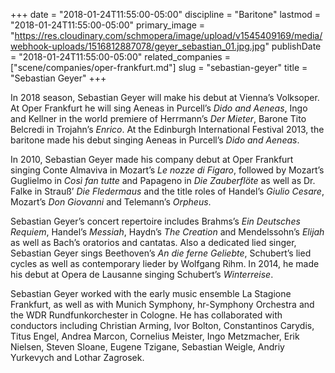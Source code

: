 +++
date = "2018-01-24T11:55:00-05:00"
discipline = "Baritone"
lastmod = "2018-01-24T11:55:00-05:00"
primary_image = "https://res.cloudinary.com/schmopera/image/upload/v1545409169/media/webhook-uploads/1516812887078/geyer_sebastian_01.jpg.jpg"
publishDate = "2018-01-24T11:55:00-05:00"
related_companies = ["scene/companies/oper-frankfurt.md"]
slug = "sebastian-geyer"
title = "Sebastian Geyer"
+++

In 2018 season, Sebastian Geyer will make his debut at Vienna’s Volksoper. At Oper Frankfurt he will sing Aeneas in Purcell’s *Dido and Aeneas*, Ingo and Kellner in the world premiere of Herrmann’s *Der Mieter*, Barone Tito Belcredi in Trojahn’s *Enrico*. At the Edinburgh International Festival 2013, the baritone made his debut singing Aeneas in Purcell’s *Dido and Aeneas*.

In 2010, Sebastian Geyer made his company debut at Oper Frankfurt singing Conte Almaviva in Mozart’s *Le nozze di Figaro*, followed by Mozart’s Guglielmo in *Così fan tutte* and Papageno in *Die Zauberflöte* as well as Dr. Falke in Strauß’ *Die Fledermaus* and the title roles of Handel’s *Giulio Cesare*, Mozart’s *Don Giovanni* and Telemann’s *Orpheus*.

Sebastian Geyer’s concert repertoire includes Brahms’s *Ein Deutsches Requiem*, Handel’s *Messiah*, Haydn’s *The Creation* and Mendelssohn’s *Elijah* as well as Bach’s oratorios and cantatas. Also a dedicated lied singer, Sebastian Geyer sings Beethoven’s *An die ferne Geliebte*, Schubert’s lied cycles as well as contemporary lieder by Wolfgang Rihm. In 2014, he made his debut at Opera de Lausanne singing Schubert’s *Winterreise*.

Sebastian Geyer worked with the early music ensemble La Stagione Frankfurt, as well as with Munich Symphony, hr-Symphony Orchestra and the WDR Rundfunkorchester in Cologne. He has collaborated with conductors including Christian Arming, Ivor Bolton, Constantinos Carydis, Titus Engel, Andrea Marcon, Cornelius Meister, Ingo Metzmacher, Erik Nielsen, Steven Sloane, Eugene Tzigane, Sebastian Weigle, Andriy Yurkevych and Lothar Zagrosek.
